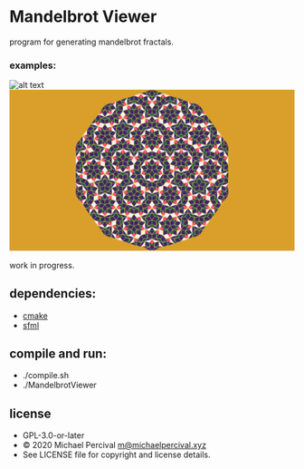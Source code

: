 # Mandelbrot Viewer

program for generating mandelbrot fractals.

### examples:
![alt text](https://raw.githubusercontent.com/mpizzzle/penrose/master/scrot1.png)
![alt text](https://raw.githubusercontent.com/mpizzzle/penrose/master/scrot2.png)

work in progress.

## dependencies:
* [cmake](https://cmake.org/)
* [sfml](https://www.sfml-dev.org/)

## compile and run:
* ./compile.sh
* ./MandelbrotViewer

## license
* GPL-3.0-or-later
* © 2020 Michael Percival <m@michaelpercival.xyz>
* See LICENSE file for copyright and license details.
